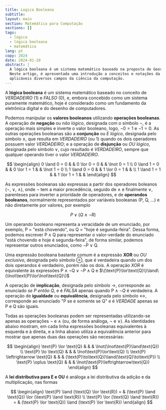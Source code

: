```yaml
---
title: Logica Booleana
subtitle: 
layout: main
section: Matemática para Computação
sections: []
tags:
  - lógica
  - lógica booleana
  - matemática
lang: pt
copy: 2024
date: 2024-01-20
abstract: |
  A lógica booleana é um sistema matemático baseado na proposta de George Boole em 1847.
  Neste artigo, é apresentada uma introdução a conceitos e notações da lógica booleana
  aplicáveis diversos campos da ciência da computação.
---
```


A **lógica booleana** é um sistema matemático baseado no conceito de _VERDADEIRO_ ($1$) e _FALSO_ ($0$), e, embora concebido como um sistema puramente matemático, hoje é considerado como um fundamento da eletrônica digital e do desenho de computadores.

Podemos manipular os **valores booleanos** utilizando **operações booleanas**. A operação de **negação** ou _não lógico_, designada com o símbolo $\lnot$, é a operação mais simples e inverte o valor booleano, logo, $\lnot 0 = 1$ e $\lnot 1 = 0$. As outras operações booleanas são a **conjunção** ou _E lógico_, designada pelo símbolo $\land$, que resulta em _VERDADEIRO_ (ou 1) quando os dois operadores possuem valor _VERDADEIRO_; e a operação de **disjunção** ou _OU lógico_, designada pelo símbolo $\lor$, cujo resultado é _VERDADEIRO_, sempre que qualquer operando tiver o valor _VERDADEIRO_.

$$
\begin{align}
0 \land 0 = 0 & & 0 \lor 0 = 0 & & \lnot 0 = 1 \\
0 \land 1 = 0 & & 0 \lor 1 = 1 & & \lnot 1 = 0 \\
1 \land 0 = 0 & & 1 \lor 0 = 1 & & \\
1 \land 1 = 1 & & 1 \lor 1 = 1 & &
\end{align}
$$

As expressões booleanas são expressas a partir dos operadores boleanos ($\lnot$, $\lor$, $\land$), onde $\lnot$ tem a maior precedência, seguido de $\land$ e finalmente $\lor$, parenteses para inverter a prioridade de operadores, e de **operandos booleanos**, normalmente representados por variáveis booleanas (P, Q, ...) e não diretamente por valores, por exemplo

$$
P \lor (Q \land \lnot R)
$$ 

Um operando booleano representa a veracidade de um enunciado, por exemplo, P = "está chovendo", ou Q = "hoje é segunda-feira". Dessa forma, podemos escrever $\text{P}\land\text{Q}$ para representar o valor-verdade do enunciado "está chovendo e hoje é segunda-feira", de forma similar, podemos representar outros enunciados, como $\lnot\text{P}\lor\text{Q}$.

Uma expressão booleana bastante comum é a expressão **XOR** ou _OU exclusivo_, designada pelo símbolo $\oplus$, que é verdadeira quando um dos dois operandos é verdadeiro, porém não os dois. A operação _XOR_ é equivalente às expressões $\text{P}\land\lnot\text{Q}\lor\lnot\text{P}\land\text{Q}$ e $\(\text{P}\lor\text{Q}\)\land\(\lnot\text{P}\lor\lnot\text{Q}\)$

A operação de **implicação**, designada pelo símbolo $\to$, corresponde ao enunciado _se P então Q_, e é _FALSA_ apenas quando $\text{P}\land\lnot{Q}$ é verdadeira. A operação de **igualdade** ou **equivalência**, designada pelo símbolo $\leftrightarrow$, corresponde ao enunciado "P se e somente se Q" e é _VERDADE_ apenas se P e Q são iguais.

Todas as operações booleanas podem ser representadas utilizando-se apenas as operações $\lnot$ e $\land$ (ou, de forma análoga, $\lnot$ e $\lor$). As identidades abaixo mostram, em cada linha expressões booleanas equivalentes à esquerda e à direita, e a linha abaixo utiliza a equivalência anterior para mostrar que apenas duas das operações são necessárias:

$$
\begin{align}
\text{P} \lor \text{Q} & & & \lnot(\lnot\text{P}\land\text{Q}) \\
\text{P} \to \text{Q} & & &  \lnot\text{P}\lor\text{Q} \\
\text{P} \leftrightarrow \text{Q} & & & (\text{P}\to\text{Q})\land(\text{Q}\to\text{P}) \\
\text{P} \oplus \text{Q} & & & \lnot(\text{P}\leftrightarrow\text{Q})
\end{align}
$$

A **lei distributiva para E e OU** é análoga a lei distributiva da adição e da multiplicação, nas formas

$$
\begin{align}
\text{P} \land (\text{Q} \lor \text{R}) = & (\text{P} \land \text{Q}) \lor (\text{P} \land \text{R}) \\
\text{P} \lor (\text{Q} \land \text{R}) = & (\text{P} \lor \text{Q}) \land (\text{P} \lor \text{R})
\end{align}
$$

